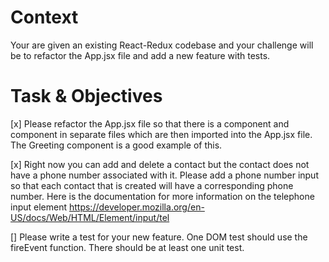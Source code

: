 # Context

Your are given an existing React-Redux codebase and your challenge will be to refactor the App.jsx file and add a new feature with tests.

# Task & Objectives

[x] Please refactor the App.jsx file so that there is a <ContactList/> component and <ListItem/> component in separate files which are then imported into the App.jsx file. The Greeting component is a good example of this.

[x] Right now you can add and delete a contact but the contact does not have a phone number associated with it. Please add a phone number input so that each contact that is created will have a corresponding phone number. Here is the documentation for more information on the telephone input element https://developer.mozilla.org/en-US/docs/Web/HTML/Element/input/tel

[] Please write a test for your new feature. One DOM test should use the fireEvent function. There should be at least one unit test.
